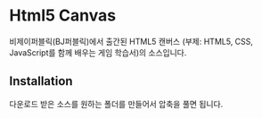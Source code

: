 # Html5 Canvas
비제이퍼블릭(BJ퍼블릭)에서 출간된 HTML5 캔버스 (부제: HTML5, CSS, JavaScript를 함께 배우는 게임 학습서)의 소스입니다.

## Installation

다운로드 받은 소스를 원하는 폴더를 만들어서 압축을 풀면 됩니다.

